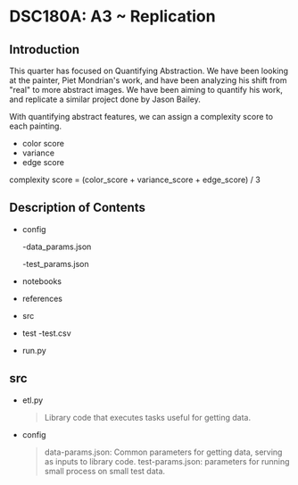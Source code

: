 # DSC180A: A3 ~ Replication 

## Introduction 

This quarter has focused on Quantifying Abstraction. We have been looking at the painter, Piet Mondrian's work, and have been analyzing his shift from "real" to more abstract images. We have been aiming to quantify his work, and replicate a similar project done by Jason Bailey. 

With quantifying abstract features, we can assign a complexity score to each painting. 
- color score
- variance 
- edge score

complexity score = (color_score + variance_score + edge_score) / 3

## Description of Contents 

* config

    -data_params.json
    
    -test_params.json
* notebooks
* references
* src
* test
    -test.csv
* run.py


## src
* etl.py 
    > Library code that executes tasks useful for getting data.
* config 
    > data-params.json: Common parameters for getting data, serving as inputs to library code.
    > test-params.json: parameters for running small process on small test data.
